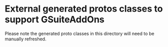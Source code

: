# External generated protos classes to support GSuiteAddOns

Please note the generated proto classes in this directory will need to be manually refreshed.
